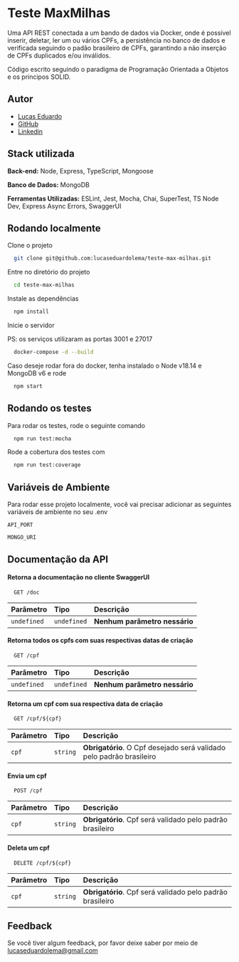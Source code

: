 
# Teste MaxMilhas

Uma API REST conectada a um bando de dados via Docker, onde é possível inserir, deletar, ler um ou vários CPFs, a persistência no banco de dados e verificada seguindo o padão brasileiro de CPFs, garantindo a não inserção de CPFs duplicados e/ou inválidos.

Código escrito seguindo o paradigma de Programação Orientada a Objetos e os principos SOLID.


## Autor

- [Lucas Eduardo](mailto:lucaseduardolema@gmail.com)
- [GitHub](https://github.com/lucaseduardolema)
- [Linkedin](https://www.linkedin.com/in/lucas-eduardo-m-alves/)


## Stack utilizada

**Back-end:** Node, Express, TypeScript, Mongoose

**Banco de Dados:** MongoDB

**Ferramentas Utilizadas:** ESLint, Jest, Mocha, Chai, SuperTest, TS Node Dev, Express Async Errors, SwaggerUI

## Rodando localmente

Clone o projeto

```bash
  git clone git@github.com:lucaseduardolema/teste-max-milhas.git
```

Entre no diretório do projeto

```bash
  cd teste-max-milhas
```

Instale as dependências

```bash
  npm install
```

Inicie o servidor

PS: os serviços utilizaram as portas 3001 e 27017

```bash
  docker-compose -d --build
```

Caso deseje rodar fora do docker, tenha instalado o Node v18.14 e MongoDB v6 e rode

```bash
  npm start
```
## Rodando os testes

Para rodar os testes, rode o seguinte comando

```bash
  npm run test:mocha
```

Rode a cobertura dos testes com

```bash
  npm run test:coverage
```



## Variáveis de Ambiente

Para rodar esse projeto localmente, você vai precisar adicionar as seguintes variáveis de ambiente no seu .env

`API_PORT`

`MONGO_URI`


## Documentação da API

#### Retorna a documentação no cliente SwaggerUI

```http
  GET /doc
```

| Parâmetro   | Tipo       | Descrição                           |
| :---------- | :--------- | :---------------------------------- |
| `undefined` | `undefined` | **Nenhum parâmetro nessário** |

#### Retorna todos os cpfs com suas respectivas datas de criação

```http
  GET /cpf
```

| Parâmetro   | Tipo       | Descrição                           |
| :---------- | :--------- | :---------------------------------- |
| `undefined` | `undefined` | **Nenhum parâmetro nessário** |

#### Retorna um cpf com sua respectiva data de criação

```http
  GET /cpf/${cpf}
```

| Parâmetro   | Tipo       | Descrição                                   |
| :---------- | :--------- | :------------------------------------------ |
| `cpf`      | `string` | **Obrigatório**. O Cpf desejado será validado pelo padrão brasileiro |

#### Envia um cpf

```http
  POST /cpf
```

| Parâmetro   | Tipo       | Descrição                                   |
| :---------- | :--------- | :------------------------------------------ |
| `cpf`      | `string` | **Obrigatório**. Cpf será validado pelo padrão brasileiro |

#### Deleta um cpf

```http
  DELETE /cpf/${cpf}
```

| Parâmetro   | Tipo       | Descrição                                   |
| :---------- | :--------- | :------------------------------------------ |
| `cpf`      | `string` | **Obrigatório**. Cpf será validado pelo padrão brasileiro |




## Feedback

Se você tiver algum feedback, por favor deixe saber por meio de lucaseduardolema@gmail.com
